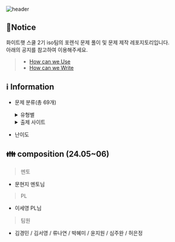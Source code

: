 ![header](https://capsule-render.vercel.app/api?type=venom&color=auto&desc=WHS%20School2_Iso%20team&text=Forensic%20GitHub%20&fontSize=35&height=250&fontColor=black)

## 📃Notice
화이트햇 스쿨 2기 iso팀의 포렌식 문제 풀이 및 문제 제작 레포지토리입니다.
<br>아래의 공지를 참고하여 이용해주세요.
> * [How can we Use](https://github.com/whs2iso/Forensic/discussions/1#discussion-6628249)
> * [How can we Write](https://github.com/whs2iso/Forensic/discussions/2#discussion-6628251)
  
## ℹ️ Information

* 문제 분류(총 69개)
  <details> <summary>유형별</summary> 
    
    > ### disk_forensics
    > 윈도우 / 맥 / 리눅스 / 디스크복구
    
    > ### memory_forensics
    > RAM
    
    > ### mobile_forensics
    > 패킷
    
    > ### multimedia_forensics
    > 안드로이드
    
    > ### network_forensics
    > 스태가노그래피 / 파일시그니처
    
    > ### other_forensics
    > 암호
    
    > ### system_forensics
    > 암호ㅤ
    </details>
  
  <details> 
    <summary>출제 사이트</summary>
    
    > ### Dreamhack
    > 윈도우 / 맥 / 리눅스 / 디스크복구
    
    > ### Suninatas
    > 윈도우 / 맥 / 리눅스 / 디스크복구
    
    > ### H4CKING GAME
    > 윈도우 / 맥 / 리눅스 / 디스크복구
    
    > ### SANS CTF
    > 윈도우 / 맥 / 리눅스 / 디스크복구
    
    > ### xcz
    > 윈도우 / 맥 / 리눅스 / 디스크복구
    
    > ### DFC - 2021
    > RAM
    
    > ### DFC - 2022
    > 패킷
    
    > ### DFC - 2023
    > 안드로이드
    
    > ### root me
    > 스태가노그래피 / 파일시그니처
    
    > ### DFRWS - 2021
    > 암호
    
    > ### 디지털 범인을 찾아라 - 2023
    > 암호ㅤ
    </details>

* 난이도

## 👪 composition (24.05~06)
> 멘토
   - 문현지 멘토님
> PL
   - 이세영 PL님 
> 팀원
  - 김경민 / 김서영 / 류나연 / 박혜미 / 윤지원 / 심주완 / 허은정
